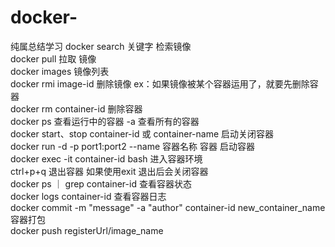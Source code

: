 # docker-
纯属总结学习
docker search 关键字  检索镜像<br/>
docker pull 拉取 镜像<br/>
docker images 镜像列表<br/>
docker rmi image-id 删除镜像 ex：如果镜像被某个容器运用了，就要先删除容器 <br/>
docker rm container-id 删除容器<br/>
docker ps 查看运行中的容器 -a 查看所有的容器 <br/>
docker start、stop container-id 或 container-name 启动关闭容器<br/>
docker run -d -p port1:port2 --name 容器名称 容器  启动容器<br/>
docker exec -it container-id bash 进入容器环境<br/>
ctrl+p+q 退出容器 如果使用exit 退出后会关闭容器 <br/>
docker ps ｜ grep container-id 查看容器状态 <br/>
docker logs container-id 查看容器日志<br/>
docker commit -m "message" -a "author" container-id new_container_name 容器打包 <br/>
docker push  registerUrl/image_name
